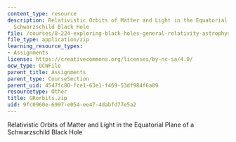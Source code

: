 ```yaml
---
content_type: resource
description: Relativistic Orbits of Matter and Light in the Equatorial Plane of a
  Schwarzschild Black Hole
file: /courses/8-224-exploring-black-holes-general-relativity-astrophysics-spring-2003/9fc0960e6997e054ee474dabfd77e5a2_GRorbits.zip
file_type: application/zip
learning_resource_types:
- Assignments
license: https://creativecommons.org/licenses/by-nc-sa/4.0/
ocw_type: OCWFile
parent_title: Assignments
parent_type: CourseSection
parent_uid: 4547fc80-fce1-63e1-f469-53df984f6a89
resourcetype: Other
title: GRorbits.zip
uid: 9fc0960e-6997-e054-ee47-4dabfd77e5a2
---
```

Relativistic Orbits of Matter and Light in the Equatorial Plane of a Schwarzschild Black Hole